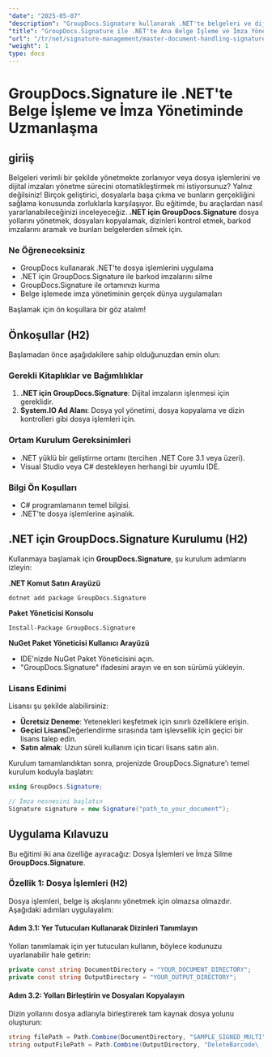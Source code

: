 ```yaml
---
"date": "2025-05-07"
"description": "GroupDocs.Signature kullanarak .NET'te belgeleri ve dijital imzaları verimli bir şekilde yönetmeyi öğrenin. Dosya işlemlerini otomatikleştirin, barkod imzalarını arayın ve silin."
"title": "GroupDocs.Signature ile .NET'te Ana Belge İşleme ve İmza Yönetimi"
"url": "/tr/net/signature-management/master-document-handling-signature-management-dotnet/"
"weight": 1
type: docs
---
```

# GroupDocs.Signature ile .NET'te Belge İşleme ve İmza Yönetiminde Uzmanlaşma

## giriiş

Belgeleri verimli bir şekilde yönetmekte zorlanıyor veya dosya işlemlerini ve dijital imzaları yönetme sürecini otomatikleştirmek mi istiyorsunuz? Yalnız değilsiniz! Birçok geliştirici, dosyalarla başa çıkma ve bunların gerçekliğini sağlama konusunda zorluklarla karşılaşıyor. Bu eğitimde, bu araçlardan nasıl yararlanabileceğinizi inceleyeceğiz. **.NET için GroupDocs.Signature** dosya yollarını yönetmek, dosyaları kopyalamak, dizinleri kontrol etmek, barkod imzalarını aramak ve bunları belgelerden silmek için.

### Ne Öğreneceksiniz

- GroupDocs kullanarak .NET'te dosya işlemlerini uygulama
- .NET için GroupDocs.Signature ile barkod imzalarını silme
- GroupDocs.Signature ile ortamınızı kurma
- Belge işlemede imza yönetiminin gerçek dünya uygulamaları

Başlamak için ön koşullara bir göz atalım!

## Önkoşullar (H2)

Başlamadan önce aşağıdakilere sahip olduğunuzdan emin olun:

### Gerekli Kitaplıklar ve Bağımlılıklar

1. **.NET için GroupDocs.Signature**: Dijital imzaların işlenmesi için gereklidir.
2. **System.IO Ad Alanı**: Dosya yol yönetimi, dosya kopyalama ve dizin kontrolleri gibi dosya işlemleri için.

### Ortam Kurulum Gereksinimleri

- .NET yüklü bir geliştirme ortamı (tercihen .NET Core 3.1 veya üzeri).
- Visual Studio veya C# destekleyen herhangi bir uyumlu IDE.

### Bilgi Ön Koşulları

- C# programlamanın temel bilgisi.
- .NET'te dosya işlemlerine aşinalık.

## .NET için GroupDocs.Signature Kurulumu (H2)

Kullanmaya başlamak için **GroupDocs.Signature**, şu kurulum adımlarını izleyin:

**.NET Komut Satırı Arayüzü**
```
dotnet add package GroupDocs.Signature
```

**Paket Yöneticisi Konsolu**
```
Install-Package GroupDocs.Signature
```

**NuGet Paket Yöneticisi Kullanıcı Arayüzü**

- IDE'nizde NuGet Paket Yöneticisini açın.
- "GroupDocs.Signature" ifadesini arayın ve en son sürümü yükleyin.

### Lisans Edinimi

Lisansı şu şekilde alabilirsiniz:

- **Ücretsiz Deneme**: Yetenekleri keşfetmek için sınırlı özelliklere erişin.
- **Geçici Lisans**Değerlendirme sırasında tam işlevsellik için geçici bir lisans talep edin.
- **Satın almak**: Uzun süreli kullanım için ticari lisans satın alın.

Kurulum tamamlandıktan sonra, projenizde GroupDocs.Signature'ı temel kurulum koduyla başlatın:

```csharp
using GroupDocs.Signature;

// İmza nesnesini başlatın
Signature signature = new Signature("path_to_your_document");
```

## Uygulama Kılavuzu

Bu eğitimi iki ana özelliğe ayıracağız: Dosya İşlemleri ve İmza Silme **GroupDocs.Signature**.

### Özellik 1: Dosya İşlemleri (H2)

Dosya işlemleri, belge iş akışlarını yönetmek için olmazsa olmazdır. Aşağıdaki adımları uygulayalım:

#### Adım 3.1: Yer Tutucuları Kullanarak Dizinleri Tanımlayın

Yolları tanımlamak için yer tutucuları kullanın, böylece kodunuzu uyarlanabilir hale getirin:

```csharp
private const string DocumentDirectory = "YOUR_DOCUMENT_DIRECTORY";
private const string OutputDirectory = "YOUR_OUTPUT_DIRECTORY";
```

#### Adım 3.2: Yolları Birleştirin ve Dosyaları Kopyalayın

Dizin yollarını dosya adlarıyla birleştirerek tam kaynak dosya yolunu oluşturun:

```csharp
string filePath = Path.Combine(DocumentDirectory, "SAMPLE_SIGNED_MULTI");
string outputFilePath = Path.Combine(OutputDirectory, "DeleteBarcode\